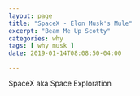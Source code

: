 ```yaml
---
layout: page
title: "SpaceX - Elon Musk's Mule"
excerpt: "Beam Me Up Scotty"
categories: why
tags: [ why musk ]
date: 2019-01-14T08:08:50-04:00

---
```



SpaceX aka Space Exploration
